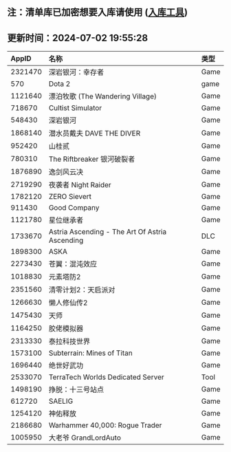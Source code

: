 ## 注：清单库已加密想要入库请使用 ([入库工具](https://github.com/BlankTMing/ManifestAutoUpdate/releases))

## 更新时间：2024-07-02 19:55:28
| AppID | 名称 | 类型  |
| :-------------------- | :----------------------------- | :----------- |
| 2321470 | 深岩银河：幸存者| Game |
| 570 | Dota 2| game |
| 1121640 | 漂泊牧歌 (The Wandering Village)| Game |
| 718670 | Cultist Simulator| Game |
| 548430 | 深岩银河| Game |
| 1868140 | 潜水员戴夫 DAVE THE DIVER| Game |
| 952420 | 山桂贰| Game |
| 780310 | The Riftbreaker 银河破裂者| Game |
| 1876890 | 逸剑风云决| Game |
| 2719290 | 夜袭者 Night Raider| Game |
| 1782120 | ZERO Sievert| Game |
| 911430 | Good Company| Game |
| 1121780 | 星位继承者| Game |
| 1733670 | Astria Ascending - The Art Of Astria Ascending| DLC |
| 1898300 | ASKA| Game |
| 2273430 | 苍翼：混沌效应| Game |
| 1018830 | 元素塔防2| Game |
| 2351560 | 清零计划2：天启派对| Game |
| 1266630 | 懒人修仙传2| Game |
| 1475430 | 天师| Game |
| 1164250 | 胶佬模拟器| Game |
| 2313330 | 泰拉科技世界| Game |
| 1573100 | Subterrain: Mines of Titan| Game |
| 1696440 | 绝世好武功| Game |
| 2533070 | TerraTech Worlds Dedicated Server| Tool |
| 1498190 | 挣脱：十三号站点| Game |
| 612720 | SAELIG| Game |
| 1254120 | 神佑释放| Game |
| 2186680 | Warhammer 40,000: Rogue Trader| Game |
| 1005950 | 大老爷 GrandLordAuto| Game |
